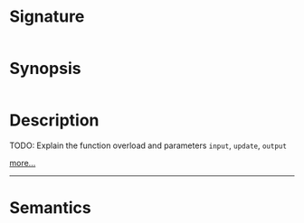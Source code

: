 # Signature
```vikid-signature
```

# Synopsis
```vikid-synopsis
```

# Description
TODO: Explain the function overload and parameters `input`, `update`, `output`

[more...](http://reactivex.io/documentation/operators/sample.html)

----
# Semantics